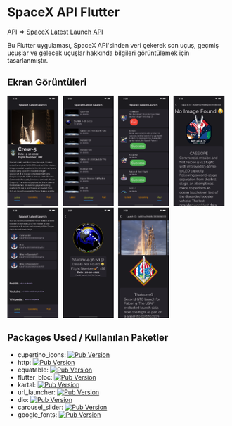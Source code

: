 # SpaceX API Flutter 

API =>
 [SpaceX Latest Launch API](https://api.spacexdata.com/v4/launches/latest) 

Bu Flutter uygulaması, SpaceX API'sinden veri çekerek son uçuş, geçmiş uçuşlar ve gelecek uçuşlar hakkında bilgileri görüntülemek için tasarlanmıştır.




## Ekran Görüntüleri

<div style="display: flex; justify-content: center;">
  <div style="flex: 1; margin-right: 10px;">
    <img src="assets/screenshots/1.png" alt="Ana Ekran" width="300" />
    <img src="assets/screenshots/2.png" alt="Ana Ekran" width="300" />
    
  </div>
  <div style="flex: 1; margin-right: 10px;">
    <img src="assets/screenshots/3.png" alt="Ana Ekran" width="300" />
    <img src="assets/screenshots/4.png" alt="Ana Ekran" width="300" />
    
  </div>
  <div style="flex: 1; margin-right: 10px;">
    <img src="assets/screenshots/5.png" alt="Ana Ekran" width="300" />
    <img src="assets/screenshots/6.png" alt="Ana Ekran" width="300" />
    
  </div>
  <div style="flex: 1; margin-right: 10px;">
    <img src="assets/screenshots/7.png" alt="Ana Ekran" width="300" />
    
  </div>
</div>


##  Packages Used / Kullanılan Paketler

- cupertino_icons: [![Pub Version](https://img.shields.io/pub/v/cupertino_icons.svg)](https://pub.dev/packages/cupertino_icons)
- http: [![Pub Version](https://img.shields.io/pub/v/http.svg)](https://pub.dev/packages/http)
- equatable: [![Pub Version](https://img.shields.io/pub/v/equatable.svg)](https://pub.dev/packages/equatable)
- flutter_bloc: [![Pub Version](https://img.shields.io/pub/v/flutter_bloc.svg)](https://pub.dev/packages/flutter_bloc)
- kartal: [![Pub Version](https://img.shields.io/pub/v/kartal.svg)](https://pub.dev/packages/kartal)
- url_launcher: [![Pub Version](https://img.shields.io/pub/v/url_launcher.svg)](https://pub.dev/packages/url_launcher)
- dio: [![Pub Version](https://img.shields.io/pub/v/dio.svg)](https://pub.dev/packages/dio)
- carousel_slider: [![Pub Version](https://img.shields.io/pub/v/carousel_slider.svg)](https://pub.dev/packages/carousel_slider)
- google_fonts: [![Pub Version](https://img.shields.io/pub/v/google_fonts.svg)](https://pub.dev/packages/google_fonts) 


